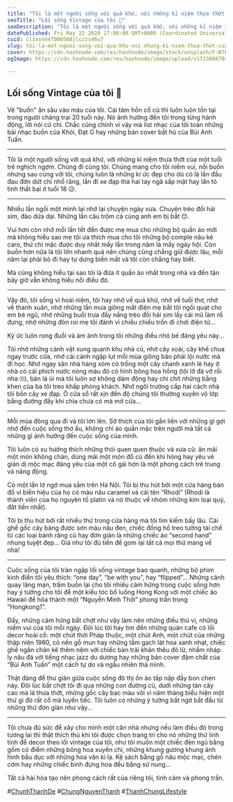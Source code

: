 ```yaml
---
title: "Tôi là một người sống với quá khứ, với những kỉ niệm thưa thớt của một tuổi trẻ nghịch ngợm. Chúng đi cùng tôi. Chúng mang cho tôi niềm vui, nỗi buồn."
seoTitle: "Lối sống Vintage của tôi 🌿"
seoDescription: "Tôi là một người sống với quá khứ, với những kỉ niệm thưa thớt của một tuổi trẻ nghịch ngợm. Chúng đi cùng tôi. Chúng mang cho tôi niềm vui, nỗi buồn."
datePublished: Fri May 22 2020 17:00:00 GMT+0000 (Coordinated Universal Time)
cuid: clzxxnn4f000508jlczzs46u7
slug: toi-la-mot-nguoi-song-voi-qua-khu-voi-nhung-ki-niem-thua-thot-cua-mot-tuoi-tre-nghich-ngom-chung-di-cung-toi-chung-mang-cho-toi-niem-vui-noi-buon
cover: https://cdn.hashnode.com/res/hashnode/image/stock/unsplash/F-B7kWlkxDQ/upload/e6836e096a297eed72dcf5e4f65e2aac.jpeg
ogImage: https://cdn.hashnode.com/res/hashnode/image/upload/v1723886704634/391459ad-3951-475b-be58-901c585498ee.webp

---
```


## Lối sống Vintage của tôi 🌿

Vẻ "buồn" ăn sâu vào máu của tôi. Cái tâm hồn cổ cũ thì luôn luôn tồn tại trong người chàng trai 20 tuổi này. Nó ảnh hưởng đến tôi trong từng hành động, lời nói cử chỉ. Chắc cũng chính vì vậy mà list nhạc của tôi toàn những bài nhạc buồn của Khói, Đạt G hay những bản cover bất hủ của Bùi Anh Tuấn.

---

Tôi là một người sống với quá khứ, với những kỉ niệm thưa thớt của một tuổi trẻ nghịch ngợm. Chúng đi cùng tôi. Chúng mang cho tôi niềm vui, nỗi buồn nhưng sau cùng với tôi, chúng luôn là những kí ức đẹp cho dù có là lần đầu đau đớn dứt chỉ nhổ răng, lần đi xe đạp thả hai tay ngã sấp mặt hay lần tỏ tình thất bại ở tuổi 18 😥.

---

Nhiều lần ngồi một mình lại nhớ lại chuyện ngày xưa. Chuyện trèo đồi hái sim, đào dứa dại. Những lần câu trộm cá cùng anh em bị bắt 😔. 

Vui hơn còn nhớ mỗi lần tết đến được mẹ mua cho những bộ quần áo mới mà không hiểu sao mẹ tôi ưa thích mua cho tôi những bộ comple nâu kẻ caro, thứ chỉ mặc được duy nhất mấy lần trong năm là mấy ngày hội. Còn buồn hơn nữa là tôi lớn nhanh quá nên chúng cũng chẳng giữ được lâu, mỗi năm lại phải bỏ đi hay tự dưng biến mất và tôi còn chẳng hay biết. 

Mà cũng không hiểu tại sao tôi là đứa ít quần áo nhất trong nhà và đến tận bây giờ vẫn không hiểu nổi điều đó.

---

Vậy đó, tôi sống vì hoài niệm, tôi hay nhớ về quá khứ, nhớ về tuổi thơ, nhớ về thanh xuân, nhớ những lần mưa giông mất điện mẹ bắt tôi ngồi quạt cho em bé ngủ, nhớ những buổi trưa đầy nắng trèo đồi hái sim lấy cái mũ làm rổ đựng, nhớ những đòn roi mẹ tôi đánh vì chiều chiều trốn đi chơi điện tử... 

Ký ức luôn rong đuổi và ám ảnh trong tôi những điều nhỏ bé đáng yêu này... 

Tôi nhớ những cảnh vật xung quanh khu nhà cũ, nhớ cây xoài, cây khế chua ngay trước cửa, nhớ cái cảnh ngập lụt mỗi mùa giông bão phải lội nước mà đi học. Nhớ ngay sân nhà hàng xóm có trồng một cây chanh xanh lè hay ở nhà có cái phích nước nóng màu đỏ có hình bông hoa hồng (tôi lỡ đá vỡ rồi nha 🙄), bàn là ủi mà tôi luôn sợ không dám động hay chi chít những bằng khen của ba tôi treo khắp phòng khách. Nhớ ngôi trường cấp hai cách nhà tôi bốn cây xe đạp. Ô cửa sổ rất xịn đến độ chúng tôi thường xuyên vô lớp bằng đường đấy khi chìa chưa có mà mở cửa...

---

Mỗi mùa đông qua đi và tôi lớn lên. Sở thích của tôi gắn liền với những gì gợi nhớ đến cuộc sống thơ ấu, không chỉ áo quần mặc trên người mà tất cả những gì ảnh hưởng đến cuộc sống của mình. 

Tôi luôn có xu hướng thích những thói quen quen thuộc và xưa cũ: ăn mãi một món không chán, dùng mãi một món đồ cũ đến khi hỏng hay yêu vẻ giản dị mộc mạc đáng yêu của một cô gái hơn là một phong cách trẻ trung và năng động. 

Có một lần lớ ngớ mua sắm trên Hà Nội. Tôi bị thu hút bởi một cửa hàng bán đồ vì biển hiệu của họ có màu nâu caramel và cái tên “Rhodi” (Rhodi là thành viên của họ nguyên tố platin và nó thuộc về nhóm những kim loại quý, đắt tiền nhất). 

Tôi bị thu hút bởi rất nhiều thứ trong cửa hàng mà tôi tìm kiếm bấy lâu. Cái ghế gốc cây bàng được sơn màu nâu đen, chiếc đồng hồ treo tường tái chế từ các loại bánh răng cũ hay đơn giản là những chiếc áo “second hand” nhung tuyệt đẹp... Giá như tôi đủ tiền để gom lại tất cả mọi thứ mang về nhà!

---

Cuộc sống của tôi tràn ngập lối sống vintage bao quanh, những bộ phim kinh điển tôi yêu thích: “one day”, “be with you”, hay “flipped”... Những cảnh quay lãng mạn, trầm buồn lại cho tôi nhiều cảm hứng trong cuộc sống hơn hay ý tưởng cho tôi để một kiểu tóc bổ luống Hong Kong với một chiếc áo Hawaii để hóa thành một “Nguyễn Minh Thời” phong trần trong “Hongkong1”. 

Đấy, những cảm hứng bất chợt như vậy làm nên những điều thú vị, những niềm vui của tôi mỗi ngày. Đôi lúc tôi hay tìm đến những quán cafe có lối decor hoài cổ: một chút thời Pháp thuộc, một chút Anh, một chút của những thập niên 1980, có nền gỗ mun hay những tấm gạch lát hoa xanh nhạt, chiếc ghế ngắn chân kê thêm nệm với chiếc bàn trải khăn thêu đỏ lừ, nhấm nháp ly nâu đá với tiếng nhạc jazz du dương hay những bản cover đậm chất của “Bùi Anh Tuấn” một cách tự do và ngẫu nhiên thả mình. 

Thật đáng để thư giãn giữa cuộc sống đô thị ồn ào tấp nập đầy bon chen này. Đôi lúc bất chợt tôi đi qua những con đường cũ, dưới những tán cây cao mà lá thưa thớt, những gốc cây bạc màu vôi vì năm tháng biểu hiện một thứ gì đó rất cổ mà luyến tiếc. Tôi luôn có những ý tưởng bất ngờ bắt đầu từ những thứ đơn giản như vậy...

---

Tôi chưa đủ sức để xây cho mình một căn nhà nhưng nếu làm điều đó trong tương lai thì thật thích thú khi tôi được chọn trang trí cho nó những thứ linh tinh để decor theo lối vintage của tôi, như tôi muốn một chiếc đèn ngủ bằng gốm có điểm những bông hoa xuyến chi, những khung gương khung ảnh hình bầu dục với những hoa văn kì lạ. Kệ sách bằng gỗ nâu mộc mạc, chén cơm hay những chiếc bình đựng hoa đều bằng sứ nung... 

Tất cả hài hòa tạo nên phong cách rất của riêng tôi, tình cảm và phong trần.

#[ChunhThanhDe](https://github.com/ChunhThanhDe) #[ChungNguyenThanh](https://www.linkedin.com/in/chunhthanhde/) #[ThanhChungLifestyle](https://www.instagram.com/thanhchung3000/)
